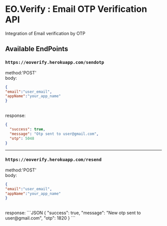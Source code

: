 # EO.Verify : Email OTP Verification API
Integration of Email verification by OTP

## Available EndPoints

### `https://eoverify.herokuapp.com/sendotp`

method:'POST'
<br/>
body:
```JSON
{
"email":"user_email", 
"appName":"your_app_name"
}
```
<br/>
response: 

```JSON
{
  "success": true,
  "message": "Otp sent to user@gmail.com",
  "otp": 5048
}
```
---
### `https://eoverify.herokuapp.com/resend`

method:'POST'
<br/>
body:
```JSON
{
"email":"user_email", 
"appName":"your_app_name"
}
```
<br/>
response: 
```JSON
{
  "success": true,
  "message": "New otp sent to user@gmail.com",
  "otp": 1820
}
```
